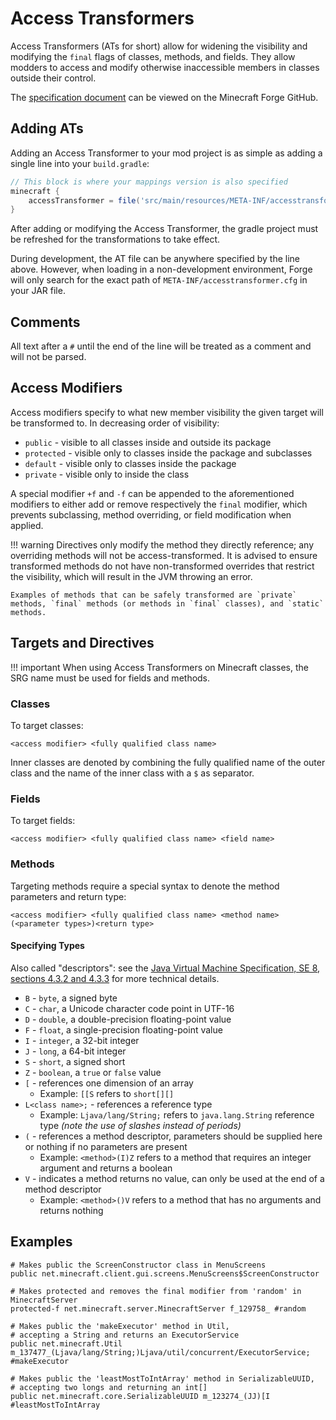 Access Transformers
===================

Access Transformers (ATs for short) allow for widening the visibility and modifying the `final` flags of classes, methods, and fields. They allow modders to access and modify otherwise inaccessible members in classes outside their control.

The [specification document][specs] can be viewed on the Minecraft Forge GitHub.

Adding ATs
----------

Adding an Access Transformer to your mod project is as simple as adding a single line into your `build.gradle`:

```groovy
// This block is where your mappings version is also specified
minecraft {
    accessTransformer = file('src/main/resources/META-INF/accesstransformer.cfg')
}
```

After adding or modifying the Access Transformer, the gradle project must be refreshed for the transformations to take effect.

During development, the AT file can be anywhere specified by the line above. However, when loading in a non-development environment, Forge will only search for the exact path of `META-INF/accesstransformer.cfg` in your JAR file.

Comments
--------

All text after a `#` until the end of the line will be treated as a comment and will not be parsed.

Access Modifiers
----------------

Access modifiers specify to what new member visibility the given target will be transformed to. In decreasing order of visibility:

  * `public` - visible to all classes inside and outside its package
  * `protected` - visible only to classes inside the package and subclasses
  * `default` - visible only to classes inside the package
  * `private` - visible only to inside the class

A special modifier `+f` and `-f` can be appended to the aforementioned modifiers to either add or remove respectively the `final` modifier, which prevents subclassing, method overriding, or field modification when applied.

!!! warning
    Directives only modify the method they directly reference; any overriding methods will not be access-transformed. It is advised to ensure transformed methods do not have non-transformed overrides that restrict the visibility, which will result in the JVM throwing an error.
    
    Examples of methods that can be safely transformed are `private` methods, `final` methods (or methods in `final` classes), and `static` methods.

Targets and Directives
----------------------

!!! important
    When using Access Transformers on Minecraft classes, the SRG name must be used for fields and methods.

### Classes
To target classes:
```
<access modifier> <fully qualified class name>
```
Inner classes are denoted by combining the fully qualified name of the outer class and the name of the inner class with a `$` as separator.

### Fields
To target fields:
```
<access modifier> <fully qualified class name> <field name>
```

### Methods
Targeting methods require a special syntax to denote the method parameters and return type:
```
<access modifier> <fully qualified class name> <method name>(<parameter types>)<return type>
```

#### Specifying Types

Also called "descriptors": see the [Java Virtual Machine Specification, SE 8, sections 4.3.2 and 4.3.3][jvmdescriptors] for more technical details.

  * `B` - `byte`, a signed byte
  * `C` - `char`, a Unicode character code point in UTF-16
  * `D` - `double`, a double-precision floating-point value
  * `F` - `float`, a single-precision floating-point value
  * `I` - `integer`, a 32-bit integer
  * `J` - `long`, a 64-bit integer
  * `S` - `short`, a signed short
  * `Z` - `boolean`, a `true` or `false` value
  * `[` - references one dimension of an array
    * Example: `[[S` refers to `short[][]`
  * `L<class name>;` - references a reference type
    * Example: `Ljava/lang/String;` refers to `java.lang.String` reference type _(note the use of slashes instead of periods)_
  * `(` - references a method descriptor, parameters should be supplied here or nothing if no parameters are present
    * Example: `<method>(I)Z` refers to a method that requires an integer argument and returns a boolean
  * `V` - indicates a method returns no value, can only be used at the end of a method descriptor
    * Example: `<method>()V` refers to a method that has no arguments and returns nothing

Examples
--------

```
# Makes public the ScreenConstructor class in MenuScreens
public net.minecraft.client.gui.screens.MenuScreens$ScreenConstructor

# Makes protected and removes the final modifier from 'random' in MinecraftServer
protected-f net.minecraft.server.MinecraftServer f_129758_ #random

# Makes public the 'makeExecutor' method in Util,
# accepting a String and returns an ExecutorService
public net.minecraft.Util m_137477_(Ljava/lang/String;)Ljava/util/concurrent/ExecutorService; #makeExecutor

# Makes public the 'leastMostToIntArray' method in SerializableUUID,
# accepting two longs and returning an int[]
public net.minecraft.core.SerializableUUID m_123274_(JJ)[I #leastMostToIntArray
```

[specs]: https://github.com/MinecraftForge/AccessTransformers/blob/master/FMLAT.md
[jvmdescriptors]: https://docs.oracle.com/javase/specs/jvms/se8/html/jvms-4.html#jvms-4.3.2
